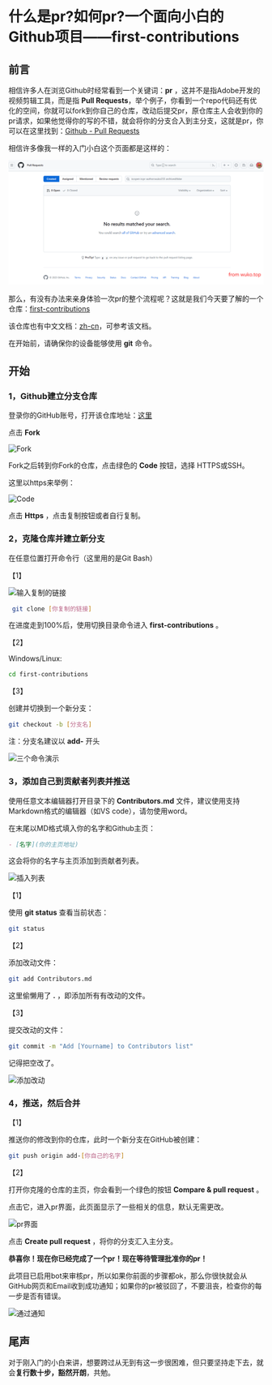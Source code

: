 # 什么是pr?如何pr?一个面向小白的Github项目——first-contributions

## 前言

相信许多人在浏览Github时经常看到一个关键词：**pr** ，这并不是指Adobe开发的视频剪辑工具，而是指 **Pull Requests**，举个例子，你看到一个repo代码还有优化的空间，你就可以fork到你自己的仓库，改动后提交pr，原仓库主人会收到你的pr请求，如果他觉得你的写的不错，就会将你的分支合入到主分支，这就是pr，你可以在这里找到：[Github - Pull Requests](https://github.com/pulls)

相信许多像我一样的入门小白这个页面都是这样的：

![我的pr页面](/posts/2023/004.png)

那么，有没有办法来亲身体验一次pr的整个流程呢？这就是我们今天要了解的一个仓库：[first-contributions](https://github.com/firstcontributions/first-contributions)

该仓库也有中文文档：[zh-cn](https://github.com/firstcontributions/first-contributions/blob/main/translations/README.zh-cn.md)，可参考该文档。

在开始前，请确保你的设备能够使用 **git** 命令。

## 开始

### 1，Github建立分支仓库

登录你的GitHub账号，打开该仓库地址：[这里](https://github.com/firstcontributions/first-contributions)

点击 **Fork**

![Fork](/posts/2023/00)

Fork之后转到你Fork的仓库，点击绿色的 **Code** 按钮，选择 HTTPS或SSH。

这里以https来举例：

![Code](/posts/2023/00)

点击 **Https** ，点击复制按钮或者自行复制。

### 2，克隆仓库并建立新分支

在任意位置打开命令行（这里用的是Git Bash）

【1】

![输入复制的链接](/posts/2023/00)

````bash
 git clone [你复制的链接] 
````

在进度走到100%后，使用切换目录命令进入 **first-contributions** 。

【2】

Windows/Linux: 

````bash
cd first-contributions
````

【3】

创建并切换到一个新分支：

````bash
git checkout -b [分支名]
````

注：分支名建议以 **add-** 开头

![三个命令演示](/posts/2023/00)

### 3，添加自己到贡献者列表并推送

使用任意文本编辑器打开目录下的 **Contributors.md** 文件，建议使用支持Markdown格式的编辑器（如VS code），请勿使用word。

在末尾以MD格式填入你的名字和Github主页：

````markdown
- [名字](你的主页地址)
````

这会将你的名字与主页添加到贡献者列表。

![插入列表](/posts/2023/00)

【1】

使用 **git status** 查看当前状态：

````bash
git status
````

【2】

添加改动文件：

````bash
git add Contributors.md
````

这里偷懒用了 **.** ，即添加所有有改动的文件。

【3】

提交改动的文件：

````bash
git commit -m "Add [Yourname] to Contributors list"
````

记得把空改了。

![添加改动](/posts/2023/00)

### 4，推送，然后合并

【1】

推送你的修改到你的仓库，此时一个新分支在GitHub被创建：

````bash
git push origin add-[你自己的名字]
````

【2】

打开你克隆的仓库的主页，你会看到一个绿色的按钮 **Compare & pull request** 。

点击它，进入pr界面，此页面显示了一些相关的信息，默认无需更改。

![pr界面](/posts/2023/00)

点击 **Create pull request** ，将你的分支汇入主分支。

**恭喜你！现在你已经完成了一个pr！现在等待管理批准你的pr！**

此项目已启用bot来审核pr，所以如果你前面的步骤都ok，那么你很快就会从GitHub网页和Email收到成功通知；如果你的pr被驳回了，不要沮丧，检查你的每一步是否有错误。

![通过通知](/posts/2023/00)

## 尾声

对于刚入门的小白来讲，想要跨过从无到有这一步很困难，但只要坚持走下去，就会**复行数十步，豁然开朗**，共勉。




